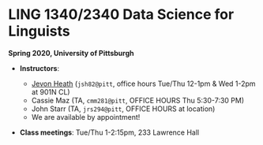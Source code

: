 # LING 1340/2340 Data Science for Linguists
**Spring 2020, University of Pittsburgh**


- **Instructors**:
	- [Jevon Heath](https://www.linguistics.pitt.edu/people/jevon-heath) (`jsh82@pitt`, office hours Tue/Thu 12-1pm & Wed 1-2pm at 901N CL)
	- Cassie Maz (TA, `cmm281@pitt`, OFFICE HOURS Thu 5:30-7:30 PM)
	- John Starr (TA, `jrs294@pitt`, OFFICE HOURS at location)
	- We are available by appointment!

- **Class meetings**: Tue/Thu 1-2:15pm, 233 Lawrence Hall
